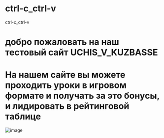 # ctrl-c_ctrl-v
ctrl-c_ctrl-v
# добро пожаловать на наш тестовый сайт UCHIS_V_KUZBASSE
# На нашем сайте вы можете проходить уроки в игровом формате и получать за это бонусы, и лидировать в рейтинговой таблице
![image](https://github.com/dima455689/ctrl-c_ctrl-v/assets/149286404/8a5a5734-3d15-4176-9e02-c31719cf87ad)





